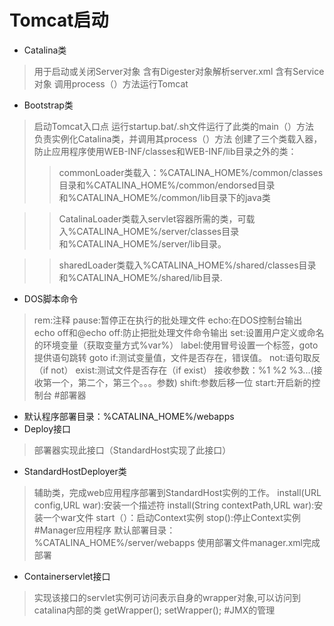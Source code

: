 # Tomcat启动
- Catalina类
>用于启动或关闭Server对象
>含有Digester对象解析server.xml
>含有Service对象
>调用process（）方法运行Tomcat
- Bootstrap类
>启动Tomcat入口点
>运行startup.bat/.sh文件运行了此类的main（）方法
>负责实例化Catalina类，并调用其process（）方法
>创建了三个类载入器，防止应用程序使用WEB-INF/classes和WEB-INF/lib目录之外的类：
>>commonLoader类载入：%CATALINA_HOME%/common/classes目录和%CATALINA_HOME%/common/endorsed目录和%CATALINA_HOME%/common/lib目录下的java类

>>CatalinaLoader类载入servlet容器所需的类，可载入%CATALINA_HOME%/server/classes目录和%CATALINA_HOME%/server/lib目录。

>>sharedLoader类载入%CATALINA_HOME%/shared/classes目录和%CATALINA_HOME%/shared/lib目录.
- DOS脚本命令
>rem:注释
>pause:暂停正在执行的批处理文件
>echo:在DOS控制台输出
>echo off和@echo off:防止把批处理文件命令输出
>set:设置用户定义或命名的环境变量（获取变量方式%var%）
>label:使用冒号设置一个标签，goto提供语句跳转
>goto
>if:测试变量值，文件是否存在，错误值。
>not:语句取反（if not）
>exist:测试文件是否存在（if exist）
>接收参数：%1 %2 %3...(接收第一个，第二个，第三个。。。参数)
>shift:参数后移一位
>start:开启新的控制台
#部署器
- 默认程序部署目录：%CATALINA_HOME%/webapps
- Deploy接口
>部署器实现此接口（StandardHost实现了此接口）
- StandardHostDeployer类
>辅助类，完成web应用程序部署到StandardHost实例的工作。
>install(URL config,URL war):安装一个描述符
>install(String contextPath,URL war):安装一个war文件
>start（）：启动Context实例
>stop():停止Context实例
#Manager应用程序
>默认部署目录：%CATALINA_HOME%/server/webapps
>使用部署文件manager.xml完成部署
- Containerservlet接口
>实现该接口的servlet实例可访问表示自身的wrapper对象,可以访问到catalina内部的类
>getWrapper();
>setWrapper();
#JMX的管理

